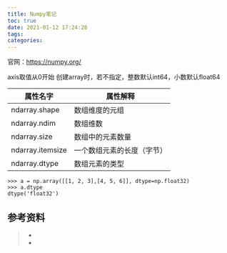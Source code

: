 ```yaml
---
title: Numpy笔记
toc: true
date: 2021-01-12 17:24:28
tags:
categories:
---
```


官网：https://numpy.org/

axis取值从0开始
创建array时，若不指定，整数默认int64，小数默认float64

属性名字|	属性解释
-- | --
ndarray.shape|	数组维度的元组
ndarray.ndim|	数组维数
ndarray.size|	数组中的元素数量
ndarray.itemsize|	一个数组元素的长度（字节）
ndarray.dtype|	数组元素的类型

```
>>> a = np.array([[1, 2, 3],[4, 5, 6]], dtype=np.float32)
>>> a.dtype
dtype('float32') 
```



## 参考资料
> - []()
> - []()
